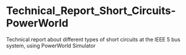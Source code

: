 # Technical_Report_Short_Circuits-PowerWorld
Technical report about different types of short circuits at the IEEE 5 bus system, using PowerWorld Simulator
